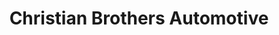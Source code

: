 ---
title: "Christian Brothers Automotive"
url: /castle-rock/christian-brothers-automotive/
shop: Autowerkstatt
---